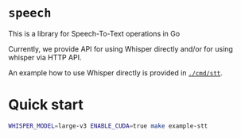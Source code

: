 # `speech`

This is a library for Speech-To-Text operations in Go

Currently, we provide API for using Whisper directly and/or for using whisper via HTTP API.

An example how to use Whisper directly is provided in [`./cmd/stt`](./cmd/stt/main.go).

# Quick start

```sh
WHISPER_MODEL=large-v3 ENABLE_CUDA=true make example-stt
```